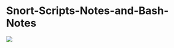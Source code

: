 # Snort-Scripts-Notes-and-Bash-Notes



<img src="https://github.com/Manykeystrikes/Snort-Scripts-Notes-and-Bash-Notes/blob/main/Images/Kill%20and%20grep%20.png ">

